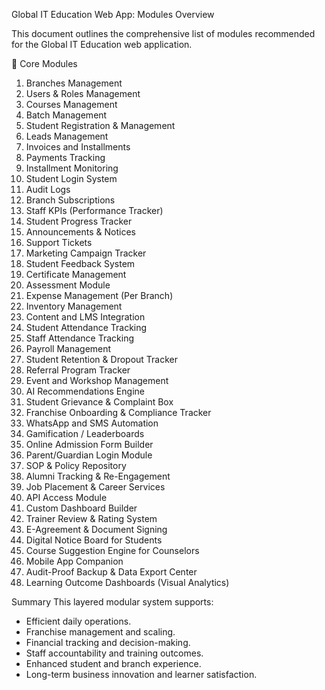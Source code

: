 Global IT Education Web App: Modules Overview

This document outlines the comprehensive list of modules recommended for the Global IT Education web application. 


📖 Core Modules

1. Branches Management
2. Users & Roles Management
3. Courses Management
4. Batch Management
5. Student Registration & Management
6. Leads Management
7. Invoices and Installments
8. Payments Tracking
9. Installment Monitoring
10. Student Login System
11. Audit Logs
12. Branch Subscriptions
13. Staff KPIs (Performance Tracker)
14. Student Progress Tracker
15. Announcements & Notices
16. Support Tickets
17. Marketing Campaign Tracker
18. Student Feedback System
19. Certificate Management
20. Assessment Module
21. Expense Management (Per Branch)
22. Inventory Management
23. Content and LMS Integration
24. Student Attendance Tracking
25. Staff Attendance Tracking
26. Payroll Management
27. Student Retention & Dropout Tracker
28. Referral Program Tracker
29. Event and Workshop Management
30. AI Recommendations Engine
31. Student Grievance & Complaint Box
32. Franchise Onboarding & Compliance Tracker
33. WhatsApp and SMS Automation
34. Gamification / Leaderboards
35. Online Admission Form Builder
36. Parent/Guardian Login Module
37. SOP & Policy Repository
38. Alumni Tracking & Re-Engagement
39. Job Placement & Career Services
40. API Access Module
41. Custom Dashboard Builder
42. Trainer Review & Rating System
43. E-Agreement & Document Signing
44. Digital Notice Board for Students
45. Course Suggestion Engine for Counselors
46. Mobile App Companion
47. Audit-Proof Backup & Data Export Center
48. Learning Outcome Dashboards (Visual Analytics)

Summary
This layered modular system supports:
- Efficient daily operations.
- Franchise management and scaling.
- Financial tracking and decision-making.
- Staff accountability and training outcomes.
- Enhanced student and branch experience.
- Long-term business innovation and learner satisfaction.
